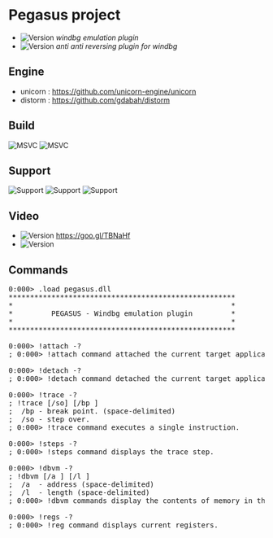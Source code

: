 Pegasus project
==============
* ![Version](https://img.shields.io/badge/Version-0.1.pegasus-brightgreen.svg) *windbg emulation plugin*
* ![Version](https://img.shields.io/badge/Version-0.2.dbgsuit-red.svg) *anti anti reversing plugin for windbg*

Engine
-------
* unicorn : https://github.com/unicorn-engine/unicorn
* distorm : https://github.com/gdabah/distorm

Build
-------
![MSVC](https://img.shields.io/badge/msvc-x86-brightgreen.svg)
![MSVC](https://img.shields.io/badge/msvc-x64-brightgreen.svg)

Support
-------
![Support](https://img.shields.io/badge/Support-LiveDebugging-brightgreen.svg)
![Support](https://img.shields.io/badge/Support-FullDump-brightgreen.svg)
![Support](https://img.shields.io/badge/Working-CompleteMemoryDump-yellow.svg)

Video
-------
* ![Version](https://img.shields.io/badge/Version-prototype.pegasus-brightgreen.svg) https://goo.gl/TBNaHf
* ![Version](https://img.shields.io/badge/Version-0.1.pegasus-brightgreen.svg)

Commands
-------
<pre>
0:000> .load pegasus.dll
*****************************************************
*                                                   *
*         PEGASUS - Windbg emulation plugin         *
*                                                   *
*****************************************************

0:000> !attach -?
; 0:000> !attach command attached the current target application to the emulator.

0:000> !detach -?
; 0:000> !detach command detached the current target application to the emulator.

0:000> !trace -?
; !trace [/so] [/bp <bp>]
;  /bp - break point. (space-delimited)
;  /so - step over.
; 0:000> !trace command executes a single instruction.

0:000> !steps -?
; 0:000> !steps command displays the trace step.

0:000> !dbvm -?
; !dbvm [/a <a>] [/l <l>]
;  /a <a> - address (space-delimited)
;  /l <l> - length (space-delimited)
; 0:000> !dbvm commands display the contents of memory in the given range.

0:000> !regs -?
; 0:000> !reg command displays current registers.
</pre>